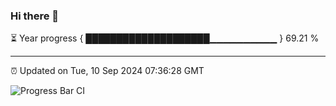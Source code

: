 ### Hi there 👋

⏳ Year progress { ████████████████████▁▁▁▁▁▁▁▁▁▁ } 69.21 %

---

⏰ Updated on Tue, 10 Sep 2024 07:36:28 GMT

![Progress Bar CI](https://github.com/IshwaranRudhara/GIT-ACTION/workflows/Progress%20Bar%20CI/badge.svg)
